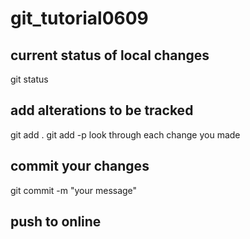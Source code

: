 # git_tutorial0609

## current status of local changes 
git status 

## add alterations to be tracked 
git add . 
git add -p look through each change you made 

## commit your changes 
git commit -m "your message"

## push to online 